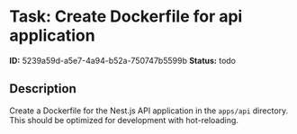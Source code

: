 # Task: Create Dockerfile for api application

**ID:** 5239a59d-a5e7-4a94-b52a-750747b5599b
**Status:** todo

## Description

Create a Dockerfile for the Nest.js API application in the `apps/api` directory. This should be optimized for development with hot-reloading.
